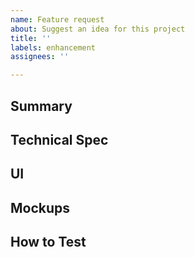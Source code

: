 ```yaml
---
name: Feature request
about: Suggest an idea for this project
title: ''
labels: enhancement
assignees: ''

---
```


## Summary
<!-- What is the feature all about? Is it a game, a utility, an enhancement, or something else? -->

## Technical Spec
<!-- How will this be implemented? -->
<!-- What peripherals will be used, and how? -->

## UI
<!-- What are the display screens & menus (if applicable)? -->
<!-- What user inputs are there for each screen? -->

## Mockups
<!-- Paste any mockups of screens or anything else here. -->

## How to Test
<!-- How can we verify the feature is working? -->
